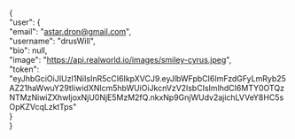 {  
    "user": {  
        "email": "astar.dron@gmail.com",  
        "username": "drusWill",  
        "bio": null,  
        "image": "https://api.realworld.io/images/smiley-cyrus.jpeg",  
        "token": "eyJhbGciOiJIUzI1NiIsInR5cCI6IkpXVCJ9.eyJlbWFpbCI6ImFzdGFyLmRyb25AZ21haWwuY29tIiwidXNlcm5hbWUiOiJkcnVzV2lsbCIsImlhdCI6MTY0OTQzNTMzNiwiZXhwIjoxNjU0NjE5MzM2fQ.nkxNp9GnjWUdv2ajichLVVeY8HC5sOpKZVcqLzktTps"  
    }  
}
